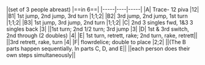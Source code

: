 |(set of 3 people abreast) |==in 6==|
|-----|----|-----|
|A| Trace- 12 piva |12|
|B1| 1st jump, 2nd jump, 3rd turn |1;1;2|
|B2| 3rd jump, 2nd jump, 1st turn |1;1;2|
|B3| 1st jump, 3rd jump, 2nd turn |1;1;2|
|C| 2nd 3 singles fwd, 1&3 3 singles back |3|
||1st turn; 2nd 1/2 turn; 3rd jump |3|
|D| 1st & 3rd switch, 2nd through (2 doubles) |4|
|E| 1st turn, retrett, rake; 2nd turn, rake, retrett|| 
||3rd retrett, rake, turn |4|
|F| flowrdelice; double to place |2;2|
||(The B parts happen sequentially.  In parts C, D, and E||
||each person does their own steps simultaneously||
